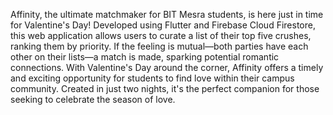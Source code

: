 Affinity, the ultimate matchmaker for BIT Mesra students, is here just in time for Valentine's Day! Developed using Flutter and Firebase Cloud Firestore, this web application allows users to curate a list of their top five crushes, ranking them by priority. If the feeling is mutual—both parties have each other on their lists—a match is made, sparking potential romantic connections. With Valentine's Day around the corner, Affinity offers a timely and exciting opportunity for students to find love within their campus community. Created in just two nights, it's the perfect companion for those seeking to celebrate the season of love.
